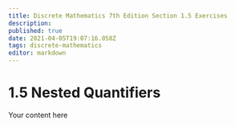 ```yaml
---
title: Discrete Mathematics 7th Edition Section 1.5 Exercises
description: 
published: true
date: 2021-04-05T19:07:16.058Z
tags: discrete-mathematics
editor: markdown
---
```


# 1.5 Nested Quantifiers
Your content here